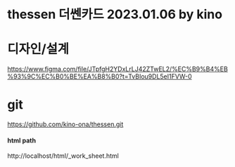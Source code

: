 # thessen 더쎈카드 2023.01.06 by kino 


# 디자인/설계 
  https://www.figma.com/file/JTpfgH2YDxLrLJ42ZTwEL2/%EC%B9%B4%EB%93%9C%EC%B0%BE%EA%B8%B0?t=TvBIou9DL5eI1FVW-0


# git 
  https://github.com/kino-ona/thessen.git


#### html path
http://localhost/html/_work_sheet.html


